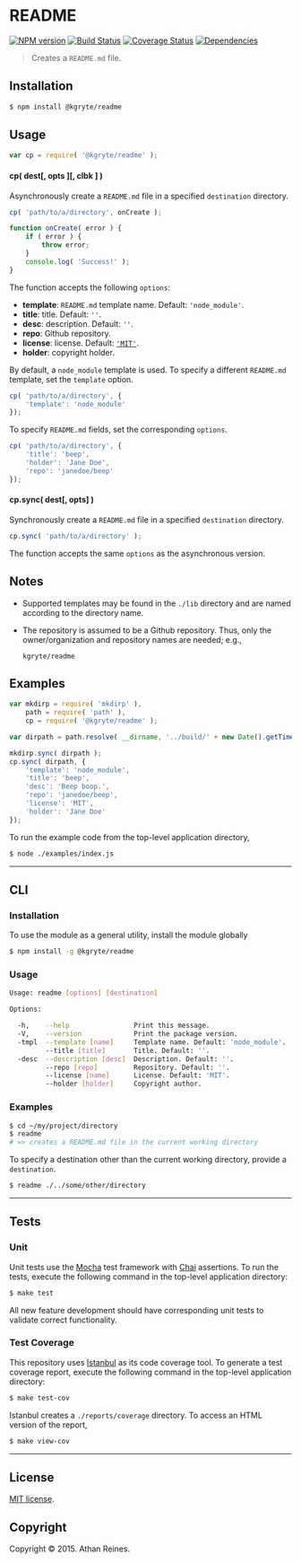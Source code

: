 README
===
[![NPM version][npm-image]][npm-url] [![Build Status][travis-image]][travis-url] [![Coverage Status][codecov-image]][codecov-url] [![Dependencies][dependencies-image]][dependencies-url]

> Creates a `README.md` file.


## Installation

``` bash
$ npm install @kgryte/readme
```


## Usage

``` javascript
var cp = require( '@kgryte/readme' );
```

#### cp( dest[, opts ][, clbk ] )

Asynchronously create a `README.md` file in a specified `destination` directory.

``` javascript
cp( 'path/to/a/directory', onCreate );

function onCreate( error ) {
	if ( error ) {
		throw error;
	}
	console.log( 'Success!' );
}
```

The function accepts the following `options`:
*	__template__: `README.md` template name. Default: `'node_module'`.
*	__title__: title. Default: `''`.
*	__desc__: description. Default: `''`.
*	__repo__: Github repository.
*	__license__: license. Default: [`'MIT'`](http://opensource.org/licenses/MIT).
*	__holder__: copyright holder.

By default, a `node_module` template is used. To specify a different `README.md` template, set the `template` option.

``` javascript
cp( 'path/to/a/directory', {
	'template': 'node_module'
});
```

To specify `README.md` fields, set the corresponding `options`.

``` javascript
cp( 'path/to/a/directory', {
	'title': 'beep',
	'holder': 'Jane Doe',
	'repo': 'janedoe/beep'
});
```



#### cp.sync( dest[, opts] )

Synchronously create a `README.md` file in a specified `destination` directory.

``` javascript
cp.sync( 'path/to/a/directory' );
```

The function accepts the same `options` as the asynchronous version.


## Notes

* 	Supported templates may be found in the `./lib` directory and are named according to the directory name.
*	The repository is assumed to be a Github repository. Thus, only the owner/organization and repository names are needed; e.g.,

	```
	kgryte/readme
	```


## Examples

``` javascript
var mkdirp = require( 'mkdirp' ),
	path = require( 'path' ),
	cp = require( '@kgryte/readme' );

var dirpath = path.resolve( __dirname, '../build/' + new Date().getTime() );

mkdirp.sync( dirpath );
cp.sync( dirpath, {
	'template': 'node_module',
	'title': 'beep',
	'desc': 'Beep boop.',
	'repo': 'janedoe/beep',
	'license': 'MIT',
	'holder': 'Jane Doe'
});
```

To run the example code from the top-level application directory,

``` bash
$ node ./examples/index.js
```

---
## CLI


### Installation

To use the module as a general utility, install the module globally

``` bash
$ npm install -g @kgryte/readme
```


### Usage

``` bash
Usage: readme [options] [destination]

Options:

  -h,    --help                Print this message.
  -V,    --version             Print the package version.
  -tmpl  --template [name]     Template name. Default: 'node_module'.
         --title [title]       Title. Default: ''.
  -desc  --description [desc]  Description. Default: ''.
         --repo [repo]         Repository. Default: ''.
         --license [name]      License. Default: 'MIT'.
         --holder [holder]     Copyright author.
```


### Examples

``` bash
$ cd ~/my/project/directory
$ readme
# => creates a README.md file in the current working directory
```

To specify a destination other than the current working directory, provide a `destination`.

``` bash
$ readme ./../some/other/directory
```



---
## Tests

### Unit

Unit tests use the [Mocha](http://mochajs.org/) test framework with [Chai](http://chaijs.com) assertions. To run the tests, execute the following command in the top-level application directory:

``` bash
$ make test
```

All new feature development should have corresponding unit tests to validate correct functionality.


### Test Coverage

This repository uses [Istanbul](https://github.com/gotwarlost/istanbul) as its code coverage tool. To generate a test coverage report, execute the following command in the top-level application directory:

``` bash
$ make test-cov
```

Istanbul creates a `./reports/coverage` directory. To access an HTML version of the report,

``` bash
$ make view-cov
```


---
## License

[MIT license](http://opensource.org/licenses/MIT).


## Copyright

Copyright &copy; 2015. Athan Reines.


[npm-image]: http://img.shields.io/npm/v/@kgryte/readme.svg
[npm-url]: https://npmjs.org/package/@kgryte/readme

[travis-image]: http://img.shields.io/travis/kgryte/readme/master.svg
[travis-url]: https://travis-ci.org/kgryte/readme

[codecov-image]: https://img.shields.io/codecov/c/github/kgryte/readme/master.svg
[codecov-url]: https://codecov.io/github/kgryte/readme?branch=master

[dependencies-image]: http://img.shields.io/david/kgryte/readme.svg
[dependencies-url]: https://david-dm.org/kgryte/readme

[dev-dependencies-image]: http://img.shields.io/david/dev/kgryte/readme.svg
[dev-dependencies-url]: https://david-dm.org/dev/kgryte/readme

[github-issues-image]: http://img.shields.io/github/issues/kgryte/readme.svg
[github-issues-url]: https://github.com/kgryte/readme/issues
